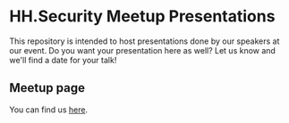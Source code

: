 # HH.Security Meetup Presentations

This repository is intended to host presentations done by our speakers at our
event. Do you want your presentation here as well? Let us know and we'll find a
date for your talk!

## Meetup page
You can find us [here](https://www.meetup.com/hh-security/).
